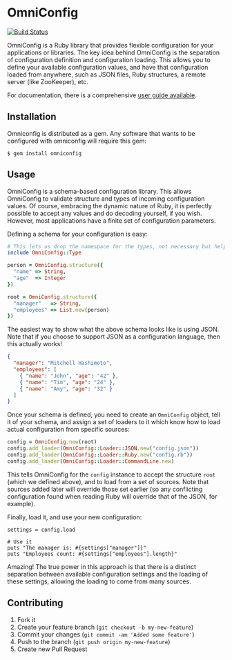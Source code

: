 # OmniConfig

[![Build Status](https://secure.travis-ci.org/mitchellh/omniconfig.png?branch=master)](http://travis-ci.org/mitchellh/omniconfig)

OmniConfig is a Ruby library that provides flexible configuration for your
applications or libraries. The key idea behind OmniConfig is the separation
of configuration definition and configuration loading. This allows you to
define your available configuration values, and have that configuration
loaded from anywhere, such as JSON files, Ruby structures, a remote server
(like ZooKeeper), etc.

For documentation, there is a comprehensive [user guide available](https://github.com/mitchellh/omniconfig/blob/master/user_guide.md).

## Installation

Omniconfig is distributed as a gem. Any software that wants to be configured
with omniconfig will require this gem:

    $ gem install omniconfig

## Usage

OmniConfig is a schema-based configuration library. This allows OmniConfig
to validate structure and types of incoming configuration values. Of course,
embracing the dynamic nature of Ruby, it is perfectly possible to accept any
values and do decoding yourself, if you wish. However, most applications have
a finite set of configuration parameters.

Defining a schema for your configuration is easy:

```ruby
# This lets us drop the namespace for the types, not necessary but helpful
include OmniConfig::Type

person = OmniConfig.structure({
  "name" => String,
  "age"  => Integer
})

root = OmniConfig.structure({
  "manager"   => String,
  "employees" => List.new(person)
})
```

The easiest way to show what the above schema looks like is using JSON.
Note that if you choose to support JSON as a configuration language, then
this actually works!

```json
{
  "manager": "Mitchell Hashimoto",
  "employees": [
    { "name": "John", "age": "42" },
    { "name": "Tim", "age": "24" },
    { "name": "Amy", "age": "32" }
  ]
}
```

Once your schema is defined, you need to create an `OmniConfig` object,
tell it of your schema, and assign a set of loaders to it which know
how to load actual configuration from specific sources:

```ruby
config = OmniConfig.new(root)
config.add_loader(OmniConfig::Loader::JSON.new("config.json"))
config.add_loader(OmniConfig::Loader::Ruby.new("config.rb"))
config.add_loader(OmniConfig::Loader::CommandLine.new)
```

This tells OmniConfig for the `config` instance to accept the structure
`root` (which we defined above), and to load from a set of sources. Note
that sources added later will override those set earlier (so any conflicting
configuration found when reading Ruby will override that of the JSON, for
example).

Finally, load it, and use your new configuration:

```
settings = config.load

# Use it
puts "The manager is: #{settings["manager"]}"
puts "Employees count: #{settings["employees"].length}"
```

Amazing! The true power in this approach is that there is a distinct separation
between available configuration settings and the loading of these settings,
allowing the loading to come from many sources.

## Contributing

1. Fork it
2. Create your feature branch (`git checkout -b my-new-feature`)
3. Commit your changes (`git commit -am 'Added some feature'`)
4. Push to the branch (`git push origin my-new-feature`)
5. Create new Pull Request
